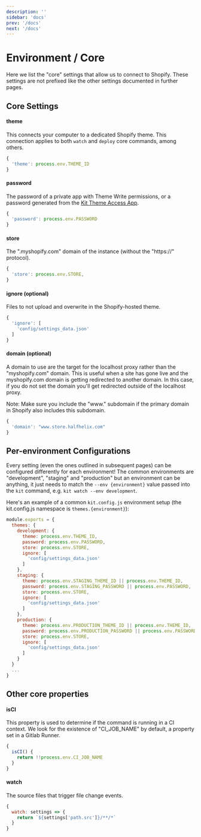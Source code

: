 ```yaml
---
description: ''
sidebar: 'docs'
prev: '/docs'
next: '/docs'
---
```


# Environment / Core

Here we list the "core" settings that allow us to connect to Shopify. These settings are not prefixed like the other settings documented in further pages.

## Core Settings

#### theme

This connects your computer to a dedicated Shopify theme. This connection applies to both `watch` and `deploy` core commands, among others.

```js
{
  'theme': process.env.THEME_ID
}
```

#### password

The password of a private app with Theme Write permissions, or a password generated from the [Kit Theme Access App](https://apps.shopify.com/theme-kit-access).

```js
{
  'password': process.env.PASSWORD
}
```

#### store

The ".myshopify.com" domain of the instance (without the "https://" protocol).

```js
{
  'store': process.env.STORE,
}
```

#### ignore (optional)

Files to not upload and overwrite in the Shopify-hosted theme.

```js
{
  'ignore': [
    'config/settings_data.json'
  ]
}
```

#### domain (optional)

A domain to use are the target for the localhost proxy rather than the "myshopify.com" domain. This is useful when a site has gone live and the myshopify.com domain is getting redirected to another domain. In this case, if you do not set the domain you'll get redirected outside of the localhost proxy.

Note: Make sure you include the "www." subdomain if the primary domain in Shopify also includes this subdomain.

```js
{
  'domain': "www.store.halfhelix.com"
}
```

## Per-environment Configurations

Every setting (even the ones outlined in subsequent pages) can be configured differently for each environment! The common environments are "development", "staging" and "production" but an environment can be anything, it just needs to match the `--env {environment}` value passed into the `kit` command, e.g. `kit watch --env development`.

Here's an example of a common `kit.config.js` environment setup (the kit.config.js namespace is `themes.{environment}`):

```js
module.exports = {
  themes: {
    development: {
      theme: process.env.THEME_ID,
      password: process.env.PASSWORD,
      store: process.env.STORE,
      ignore: [
        'config/settings_data.json'
      ]
    },
    staging: {
      theme: process.env.STAGING_THEME_ID || process.env.THEME_ID,
      password: process.env.STAGING_PASSWORD || process.env.PASSWORD,
      store: process.env.STORE,
      ignore: [
        'config/settings_data.json'
      ]
    },
    production: {
      theme: process.env.PRODUCTION_THEME_ID || process.env.THEME_ID,
      password: process.env.PRODUCTION_PASSWORD || process.env.PASSWORD,
      store: process.env.STORE,
      ignore: [
        'config/settings_data.json'
      ]
    }
  }
  ...
}
```

## Other core properties

#### isCI

This property is used to determine if the command is running in a CI context. We look for the existence of "CI_JOB_NAME" by default, a property set in a Gitlab Runner.

```js
{
  isCI() {
    return !!process.env.CI_JOB_NAME
  }
}
```

#### watch

The source files that trigger file change events.

```js
{
  watch: settings => {
    return `${settings['path.src']}/**/*`
  }
}
```
